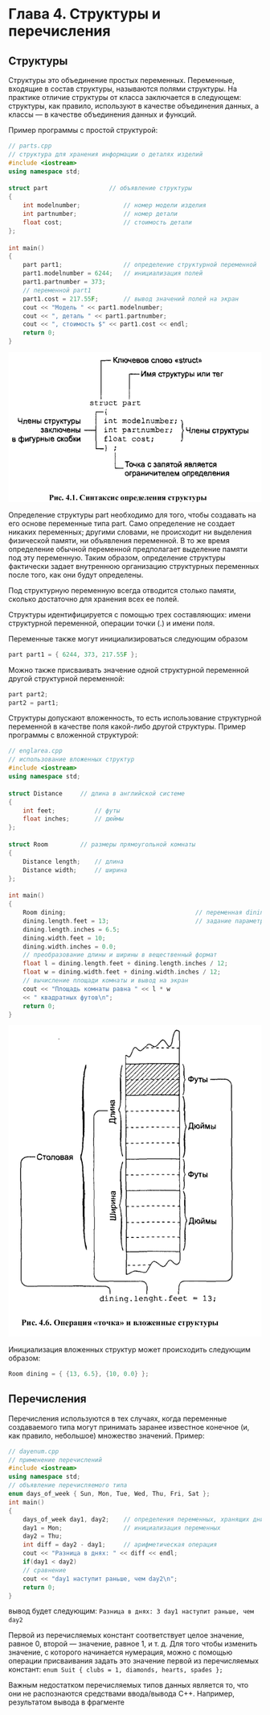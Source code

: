 # Глава 4. Структуры и перечисления

## Структуры

Структуры это объединение простых переменных. Переменные, входящие в состав структуры, называются полями структуры.
На практике отличие структуры от класса заключается в следующем: структуры, как правило, используют в качестве объединения данных, а классы — в качестве объединения данных и функций.

Пример программы с простой структурой:
```cpp
// parts.cpp
// структура для хранения информации о деталях изделий
#include <iostream>
using namespace std;

struct part 				// объявление структуры
{
	int modelnumber;			// номер модели изделия
	int partnumber;				// номер детали
	float cost;					// стоимость детали
};

int main()
{
	part part1;					// определение структурной переменной
	part1.modelnumber = 6244; 	// инициализация полей
	part1.partnumber = 373;
	// переменной part1
	part1.cost = 217.55F;		// вывод значений полей на экран
	cout << "Модель " << part1.modelnumber;
	cout << ", деталь " << part1.partnumber;
	cout << ", стоимость $" << part1.cost << endl;
	return 0;
}
```

![определение структуры](./images/im17.png)

Определение структуры part необходимо для того, чтобы создавать на его основе переменные типа part. Само определение не создает никаких переменных; другими словами, не происходит ни выделения физической памяти, ни объявления переменной. В то же время определение обычной переменной предполагает выделение памяти под эту переменную. Таким образом, определение структуры фактически задает внутреннюю организацию структурных переменных после того, как они будут определены.

Под структурную переменную всегда отводится столько памяти, сколько достаточно для хранения всех ее полей.

Структуры идентифицируется с помощью трех составляющих: имени структурной переменной, операции точки (.) и имени поля.

Переменные также могут инициализироваться следующим образом
```cpp
part part1 = { 6244, 373, 217.55F };
```
Можно также присваивать значение одной структурной переменной другой структурной переменной:
```cpp
part part2;
part2 = part1;
```

Структуры допускают вложенность, то есть использование структурной переменной в качестве поля какой-либо другой структуры. Пример программы с вложенной структурой:
```cpp
// englarea.cpp
// использование вложенных структур
#include <iostream>
using namespace std;

struct Distance		// длина в английской системе
{	
	int feet;			// футы
	float inches;		// дюймы
};

struct Room			// размеры прямоугольной комнаты
{
	Distance length;	// длина
	Distance width;		// ширина
};

int main()
{
	Room dining;									// переменная dining типа Room
	dining.length.feet = 13; 						// задание параметров комнаты
	dining.length.inches = 6.5;
	dining.width.feet = 10;
	dining.width.inches = 0.0;					
	// преобразование длины и ширины в вещественный формат
	float l = dining.length.feet + dining.length.inches / 12;
	float w = dining.width.feet + dining.width.inches / 12;		
	// вычисление площади комнаты и вывод на экран
	cout << "Площадь комнаты равна " << l * w
	<< " квадратных футов\n";
	return 0;
}
```

![вложенные структуры](./images/im18.png)

Инициализация вложенных структур может происходить следующим образом:
```cpp
Room dining = { {13, 6.5}, {10, 0.0} };
```

## Перечисления

Перечисления используются в тех случаях, когда переменные создаваемого типа могут принимать заранее известное конечное (и, как правило, небольшое) множество значений.
Пример:
```cpp
// dayenum.cpp
// применение перечислений
#include <iostream>
using namespace std;
// объявление перечисляемого типа
enum days_of_week { Sun, Mon, Tue, Wed, Thu, Fri, Sat };
int main()
{
	days_of_week day1, day2;	// определения переменных, хранящих дни недели
	day1 = Mon; 				// инициализация переменных
	day2 = Thu;
	int diff = day2 - day1;		// арифметическая операция
	cout << "Разница в днях: " << diff << endl;
	if(day1 < day2)
	// сравнение
	cout << "day1 наступит раньше, чем day2\n";
	return 0;
}
```
вывод будет следующим:
``Разница в днях: 3
day1 наступит раньше, чем day2``

Первой из перечисляемых констант соответствует целое значение, равное 0, второй — значение, равное 1, и т. д. Для того чтобы изменить значение, с которого начинается нумерация, можно с помощью операции присваивания задать это значение первой из перечисляемых констант:
`enum Suit { clubs = 1, diamonds, hearts, spades };`

Важным недостатком перечисляемых типов данных является то, что они не распознаются средствами ввода/вывода C++. Например, результатом вывода в фрагменте

